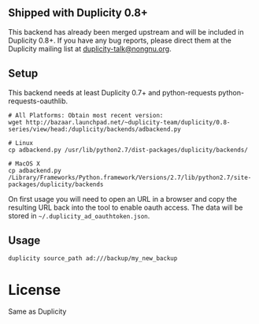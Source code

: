 ## Shipped with Duplicity 0.8+

This backend has already been merged upstream and will be included in Duplicity 0.8+. If you have any bug reports, please direct them at the Duplicity mailing list at duplicity-talk@nongnu.org.


## Setup

This backend needs at least Duplicity 0.7+ and python-requests python-requests-oauthlib. 


```
# All Platforms: Obtain most recent version:
wget http://bazaar.launchpad.net/~duplicity-team/duplicity/0.8-series/view/head:/duplicity/backends/adbackend.py

# Linux
cp adbackend.py /usr/lib/python2.7/dist-packages/duplicity/backends/

# MacOS X
cp adbackend.py /Library/Frameworks/Python.framework/Versions/2.7/lib/python2.7/site-packages/duplicity/backends
```

On first usage you will need to open an URL in a browser and copy the resulting URL back into the tool to enable oauth access. The data will be stored in `~/.duplicity_ad_oauthtoken.json`.


## Usage
```
duplicity source_path ad:///backup/my_new_backup
```

# License

Same as Duplicity
